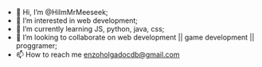 - 👋 Hi, I’m @HiImMrMeeseek;
- 👀 I’m interested in web development;
- 🌱 I’m currently learning JS, python, java, css;
- 💞️ I’m looking to collaborate on web development || game development || proggramer;
- 📫 How to reach me enzoholgadocdb@gmail.com

<!---
HiImMrMeeseek/HiImMrMeeseek is a ✨ special ✨ repository because its `MrMeeseek.md` (this file) appears on your GitHub profile.
You can click the Preview link to take a look at your changes.
--->
